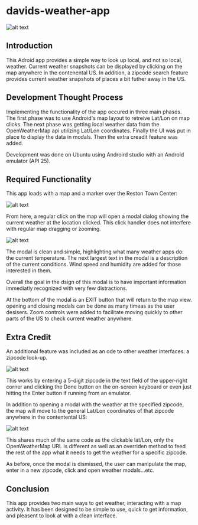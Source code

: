 # davids-weather-app

![alt text](https://github.com/phase681/davids-weather-app/blob/master/screenshots/Screenshot%20at%202018-02-07%2019:46:01.png)

## Introduction
This Adroid app provides a simple way to look up local, and not so local, weather.  Current weather snapshots can be displayed by clicking on the map anywhere in the contenental US.  In addition, a zipcode search feature provides current weather snapshots of places a bit futher away in the US.  

## Development Thought Process
Implementing the functionality of the app occured in three main phases.  The first phase was to use Android's map layout to retreive Lat/Lon on map clicks.  The next phase was getting local weather data from the OpenWeatherMap api utilizing Lat/Lon coordinates.  Finally the UI was put in place to display the data in modals.  Then the extra creadit feature was added.

Development was done on Ubuntu using Androird studio with an Android emulator (API 25).

## Required Functionality
This app loads with a map and a marker over the Reston Town Center:

![alt text](https://github.com/phase681/davids-weather-app/blob/master/screenshots/Screenshot%20at%202018-02-07%2019:43:41.png)

From here, a regular click on the map will open a modal dialog showing the current weather at the location clicked.  This click handler does not interfere with regular map dragging or zooming.  

![alt text](https://github.com/phase681/davids-weather-app/blob/master/screenshots/Screenshot%20at%202018-02-07%2019:44:20.png)

The modal is clean and simple, highlighting what many weather apps do: the current temperature.  The next largest text in the modal is a description of the current conditions.  Wind speed and humidity are added for those interested in them.  

Overall the goal in the dsign of this modal is to have important information immediatly recognized with very few distractions.  

At the bottom of the modal is an EXIT button that will return to the map view.  opening and closing modals can be done as many timeas as the user desisers.  Zoom controls were added to facilitate moving quickly to other parts of the US to check current weather anywhere.  


## Extra Credit
An additional feature was included as an ode to other weather interfaces: a zipcode look-up.  

![alt text](https://github.com/phase681/davids-weather-app/blob/master/screenshots/Screenshot%20at%202018-02-07%2019:44:46.png)

This works by entering a 5-digit zipcode in the text field of the upper-right corner and clicking the Done button on the on-screen keyboard or even just hitting the Enter button if running from an emulator.

In addition to opening a modal with the weather at the specified zipcode, the map will move to the general Lat/Lon coordinates of that zipcode anywhere in the contentental US:

![alt text](https://github.com/phase681/davids-weather-app/blob/master/screenshots/Screenshot%20at%202018-02-07%2019:45:09.png)

This shares much of the same code as the clickable lat/Lon, only the OpenWeatherMap URL is different as well as an overriden method to feed the rest of the app what it needs to get the weather for a specific zipcode.  

As before, once the modal is dismissed, the user can manipulate the map, enter in a new zipcode, click and open weather modals...etc. 

## Conclusion
This app provides two main ways to get weather, interacting with a map activity.  It has been designed to be simple to use, quick to get information, and pleasent to look at with a clean interface.  

